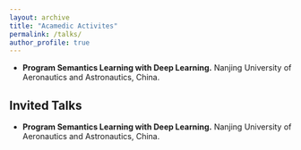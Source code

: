 ```yaml
---
layout: archive
title: "Acamedic Activites"
permalink: /talks/
author_profile: true
---
```

* **Program Semantics Learning with Deep Learning.** Nanjing University of Aeronautics and Astronautics, China.


## Invited Talks
* **Program Semantics Learning with Deep Learning.** Nanjing University of Aeronautics and Astronautics, China.
  